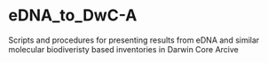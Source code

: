# eDNA_to_DwC-A
Scripts and procedures for presenting results from eDNA and similar molecular biodiveristy based inventories in Darwin Core Arcive
